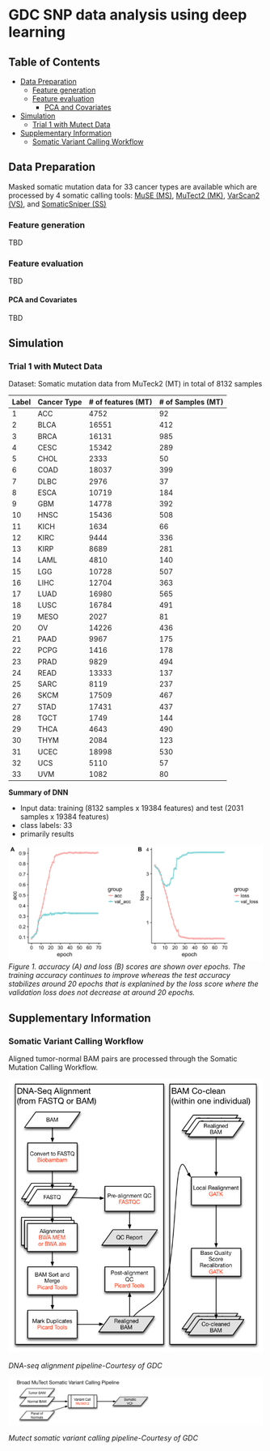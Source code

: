 # GDC SNP data analysis using deep learning

## Table of Contents

- [Data Preparation](#data-preparation)
   - [Feature generation](#feature-generation)
   - [Feature evaluation](#feature-evaluation)
      - [PCA and Covariates](#pca-and-covariates)
- [Simulation](#simulation)
     - [Trial 1 with Mutect Data](#trial-1-with-mutect-data)
- [Supplementary Information](#supplementary-information)
     - [Somatic Variant Calling Workflow](#somatic-variant-calling-workflow)

## Data Preparation

Masked somatic mutation data for 33 cancer types are available which are processed by 4 somatic calling tools: [MuSE (MS)](http://www.biorxiv.org/content/early/2016/05/25/055467.abstract), [MuTect2 (MK)](https://www.nature.com/articles/nbt.2514), [VarScan2 (VS)](https://genome.cshlp.org/content/22/3/568.short), and [SomaticSniper (SS)](http://bioinformatics.oxfordjournals.org/content/28/3/311.short)

### Feature generation

TBD

### Feature evaluation

TBD

#### PCA and Covariates

TBD


## Simulation

### Trial 1 with Mutect Data

Dataset: Somatic mutation data from MuTeck2 (MT) in total of 8132 samples

| Label | Cancer Type  | # of features (MT) | # of Samples (MT)|
| ------|------------- | -------------------|------------------|
|   1 	|    ACC 	     |          4752	    |        92        |
|   2	  |    BLCA 	   |          16551	    |       412        |
|   3		|    BRCA      |          16131	    |       985        |
|   4		|    CESC 	   |          15342	    |       289        |
|   5		|    CHOL      |          2333 	    |        50        |
|   6		|    COAD 	   |          18037	    |       399        |
|   7		|    DLBC 	   |          2976 	    |        37        |
|   8		|    ESCA 	   |          10719	    |       184        |
|   9		|    GBM 	     |          14778	    |       392        |
|  10		|    HNSC 	   |          15436	    |       508        |
|  11		|    KICH 	   |          1634 	    |        66        |
|  12		|    KIRC 	   |          9444 	    |       336        |
|  13		|    KIRP 	   |          8689 	    |       281        |
|  14		|    LAML 	   |          4810 	    |       140        |
|  15		|    LGG 	     |          10728 	  |       507        |
|  16		|    LIHC 	   |          12704 	  |       363        |
|  17		|    LUAD 	   |          16980 	  |       565        |
|  18		|    LUSC 	   |          16784 	  |       491        |
|  19		|    MESO 	   |          2027 	    |        81        |
|  20		|    OV 	     |          14226 	  |       436        |
|  21		|    PAAD 	   |          9967  	  |       175        |
|  22		|    PCPG 	   |          1416  	  |       178        |
|  23		|    PRAD 	   |          9829  	  |       494        |
|  24		|    READ 	   |          13333 	  |       137        |
|  25		|    SARC 	   |          8119  	  |       237        |
|  26		|    SKCM 	   |          17509 	  |       467        |
|  27		|    STAD 	   |          17431	    |       437        |
|  28		|    TGCT 	   |          1749 	    |       144        |
|  29		|    THCA 	   |          4643 	    |       490        |
|  30		|    THYM 	   |          2084 	    |       123        |
|  31		|    UCEC 	   |          18998	    |       530        |
|  32		|    UCS 	     |          5110  	  |        57        |
|  33		|    UVM   	   |          1082  	  |        80        |

**Summary of DNN**

- Input data: training (8132 samples x 19384 features) and test (2031 samples x 19384 features)
- class labels: 33
- primarily results

![Screenshot](figs/trial1.png)  
*Figure 1. accuracy (A) and loss (B) scores are shown over epochs. The training accuracy continues to improve whereas the test accuracy
stabilizes around 20 epochs that is explanined by the loss score where the validation loss does not decrease at around 20 epochs.*

## Supplementary Information

### Somatic Variant Calling Workflow

Aligned tumor-normal BAM pairs are processed through the Somatic Mutation Calling Workflow.

![Screenshot](figs/gdc-alignment.png)

*DNA-seq alignment pipeline-Courtesy of GDC*

![Screenshot](figs/gdc-Broad_MuTect.png)

*Mutect somatic variant calling pipeline-Courtesy of GDC*

